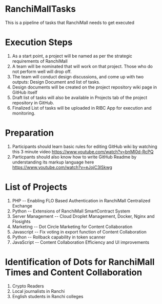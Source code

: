 # RanchiMallTasks
This is a pipeline of tasks that RanchiMall needs to get executed

# Execution Steps 
1. As a start point, a project will be named as per the strategic requirements of RanchiMall  
2. A team will be nominated that will work on that project. Those who do not perform well will drop off.
3. The team will conduct design discussions, and come up with two outputs: Design Document and list of tasks.
4. Design documents will be created on the project repository wiki page in GitHub itself
5. Draft list of tasks will also be available in Projects tab of the project repository in GitHub.
6. Finalized List of tasks will be uploaded in RIBC App for execution and monitoring.

# Preparation
1. Participants should learn basic rules for editing GitHub wiki by watching this 3 minute video https://www.youtube.com/watch?v=bnMl0d-RcPQ
2. Particpants should also know how to write GitHub Readme by understanding its markup language here https://www.youtube.com/watch?v=eJojC3lSkwg

# List of Projects
1. PHP -- Enabling FLO Based Authentication in RanchiMall Centralized Exchange
2. Python -- Extensions of RanchiMall SmartContract System
3. Server Management -- Cloud Droplet Management, Docker, Nginx and Flosights
4. Marketing  -- Dot Circle Marketing for Content Collaboration
5. Javascript -- Fix voting in export function of Content Collaboration
6. Python -- Rollback capability in token scanner
7. JavaScript -- Content Collaboration Efficiency and UI improvements

# Identification of Dots for RanchiMall Times and Content Collaboration
1. Crypto Readers
2. Local journalists in Ranchi
3. English students in Ranchi colleges
